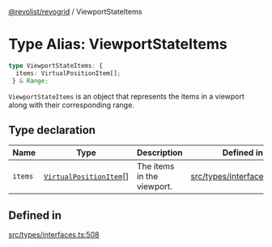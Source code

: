 [@revolist/revogrid](README.md) / ViewportStateItems

# Type Alias: ViewportStateItems

```ts
type ViewportStateItems: {
  items: VirtualPositionItem[];
 } & Range;
```

`ViewportStateItems` is an object that represents the items in a viewport
along with their corresponding range.

## Type declaration

| Name | Type | Description | Defined in |
| ------ | ------ | ------ | ------ |
| `items` | [`VirtualPositionItem`](Interface.VirtualPositionItem.md)[] | The items in the viewport. | [src/types/interfaces.ts:512](https://github.com/revolist/revogrid/blob/786bfc578aeb724125d022c69d878eb830c54a23/src/types/interfaces.ts#L512) |

## Defined in

[src/types/interfaces.ts:508](https://github.com/revolist/revogrid/blob/786bfc578aeb724125d022c69d878eb830c54a23/src/types/interfaces.ts#L508)
